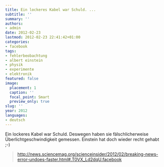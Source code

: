 ```yaml
---
title: Ein lockeres Kabel war Schuld. ...
subtitle: ''
summary: ''
authors:
- admin
date: 2012-02-23
lastmod: 2012-02-23 22:41:42+01:00
categories:
- facebook
tags:
- fehlerbeobachtung
- albert einstein
- physik
- experimente
- elektronik
featured: false
image:
  placement: 1
  caption: ''
  focal_point: Smart
  preview_only: true
slug: ''
year: 2012
languages:
- deutsch
---
```


Ein lockeres Kabel war Schuld. Deswegen haben sie fälschlicherweise Überlichtgeschwindigkeit gemessen. Einstein hat doch wieder recht gehabt ;-)
> http://news.sciencemag.org/scienceinsider/2012/02/breaking-news-error-undoes-faster.html#.T0VX_Ld2dqU.facebook